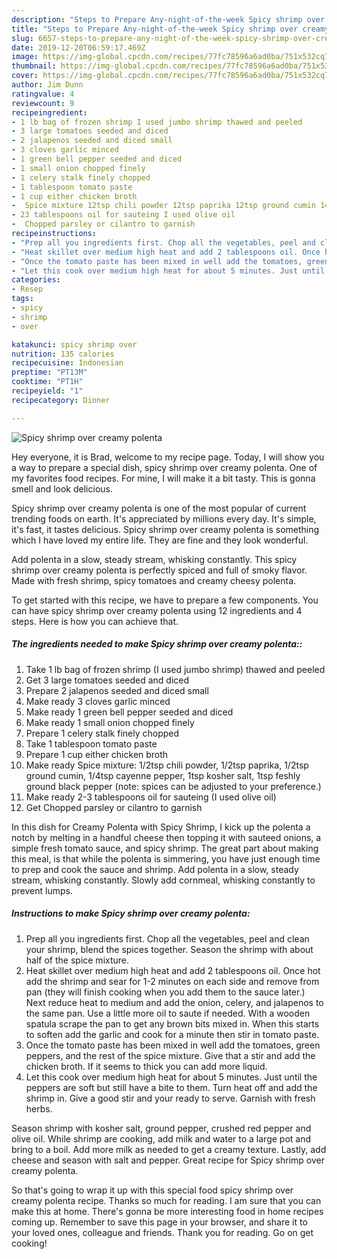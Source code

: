 ```yaml
---
description: "Steps to Prepare Any-night-of-the-week Spicy shrimp over creamy polenta"
title: "Steps to Prepare Any-night-of-the-week Spicy shrimp over creamy polenta"
slug: 6657-steps-to-prepare-any-night-of-the-week-spicy-shrimp-over-creamy-polenta
date: 2019-12-20T06:59:17.469Z
image: https://img-global.cpcdn.com/recipes/77fc78596a6ad0ba/751x532cq70/spicy-shrimp-over-creamy-polenta-recipe-main-photo.jpg
thumbnail: https://img-global.cpcdn.com/recipes/77fc78596a6ad0ba/751x532cq70/spicy-shrimp-over-creamy-polenta-recipe-main-photo.jpg
cover: https://img-global.cpcdn.com/recipes/77fc78596a6ad0ba/751x532cq70/spicy-shrimp-over-creamy-polenta-recipe-main-photo.jpg
author: Jim Dunn
ratingvalue: 4
reviewcount: 9
recipeingredient:
- 1 lb bag of frozen shrimp I used jumbo shrimp thawed and peeled
- 3 large tomatoes seeded and diced
- 2 jalapenos seeded and diced small
- 3 cloves garlic minced
- 1 green bell pepper seeded and diced
- 1 small onion chopped finely
- 1 celery stalk finely chopped
- 1 tablespoon tomato paste
- 1 cup either chicken broth
-  Spice mixture 12tsp chili powder 12tsp paprika 12tsp ground cumin 14tsp cayenne pepper 1tsp kosher salt 1tsp feshly ground black pepper note spices can be adjusted to your preference
- 23 tablespoons oil for sauteing I used olive oil
-  Chopped parsley or cilantro to garnish
recipeinstructions:
- "Prep all you ingredients first. Chop all the vegetables, peel and clean your shrimp, blend the spices together. Season the shrimp with about half of the spice mixture."
- "Heat skillet over medium high heat and add 2 tablespoons oil. Once hot add the shrimp and sear for 1-2 minutes on each side and remove from pan (they will finish cooking when you add them to the sauce later.) Next reduce heat to medium and add the onion, celery, and jalapenos to the same pan. Use a little more oil to saute if needed. With a wooden spatula scrape the pan to get any brown bits mixed in. When this starts to soften add the garlic and cook for a minute then stir in tomato paste."
- "Once the tomato paste has been mixed in well add the tomatoes, green peppers, and the rest of the spice mixture. Give that a stir and add the chicken broth. If it seems to thick you can add more liquid."
- "Let this cook over medium high heat for about 5 minutes. Just until the peppers are soft but still have a bite to them. Turn heat off and add the shrimp in. Give a good stir and your ready to serve. Garnish with fresh herbs."
categories:
- Resep
tags:
- spicy
- shrimp
- over

katakunci: spicy shrimp over
nutrition: 135 calories
recipecuisine: Indonesian
preptime: "PT13M"
cooktime: "PT1H"
recipeyield: "1"
recipecategory: Dinner

---
```



![Spicy shrimp over creamy polenta](https://img-global.cpcdn.com/recipes/77fc78596a6ad0ba/751x532cq70/spicy-shrimp-over-creamy-polenta-recipe-main-photo.jpg)

Hey everyone, it is Brad, welcome to my recipe page. Today, I will show you a way to prepare a special dish, spicy shrimp over creamy polenta. One of my favorites food recipes. For mine, I will make it a bit tasty. This is gonna smell and look delicious.

Spicy shrimp over creamy polenta is one of the most popular of current trending foods on earth. It's appreciated by millions every day. It's simple, it's fast, it tastes delicious. Spicy shrimp over creamy polenta is something which I have loved my entire life. They are fine and they look wonderful.

Add polenta in a slow, steady stream, whisking constantly. This spicy shrimp over creamy polenta is perfectly spiced and full of smoky flavor. Made with fresh shrimp, spicy tomatoes and creamy cheesy polenta.


To get started with this recipe, we have to prepare a few components. You can have spicy shrimp over creamy polenta using 12 ingredients and 4 steps. Here is how you can achieve that.

##### The ingredients needed to make Spicy shrimp over creamy polenta::

1. Take 1 lb bag of frozen shrimp (I used jumbo shrimp) thawed and peeled
1. Get 3 large tomatoes seeded and diced
1. Prepare 2 jalapenos seeded and diced small
1. Make ready 3 cloves garlic minced
1. Make ready 1 green bell pepper seeded and diced
1. Make ready 1 small onion chopped finely
1. Prepare 1 celery stalk finely chopped
1. Take 1 tablespoon tomato paste
1. Prepare 1 cup either chicken broth
1. Make ready  Spice mixture: 1/2tsp chili powder, 1/2tsp paprika, 1/2tsp ground cumin, 1/4tsp cayenne pepper, 1tsp kosher salt, 1tsp feshly ground black pepper (note: spices can be adjusted to your preference.)
1. Make ready 2-3 tablespoons oil for sauteing (I used olive oil)
1. Get  Chopped parsley or cilantro to garnish


In this dish for Creamy Polenta with Spicy Shrimp, I kick up the polenta a notch by melting in a handful cheese then topping it with sauteed onions, a simple fresh tomato sauce, and spicy shrimp. The great part about making this meal, is that while the polenta is simmering, you have just enough time to prep and cook the sauce and shrimp. Add polenta in a slow, steady stream, whisking constantly. Slowly add cornmeal, whisking constantly to prevent lumps. 

##### Instructions to make Spicy shrimp over creamy polenta:

1. Prep all you ingredients first. Chop all the vegetables, peel and clean your shrimp, blend the spices together. Season the shrimp with about half of the spice mixture.
1. Heat skillet over medium high heat and add 2 tablespoons oil. Once hot add the shrimp and sear for 1-2 minutes on each side and remove from pan (they will finish cooking when you add them to the sauce later.) Next reduce heat to medium and add the onion, celery, and jalapenos to the same pan. Use a little more oil to saute if needed. With a wooden spatula scrape the pan to get any brown bits mixed in. When this starts to soften add the garlic and cook for a minute then stir in tomato paste.
1. Once the tomato paste has been mixed in well add the tomatoes, green peppers, and the rest of the spice mixture. Give that a stir and add the chicken broth. If it seems to thick you can add more liquid.
1. Let this cook over medium high heat for about 5 minutes. Just until the peppers are soft but still have a bite to them. Turn heat off and add the shrimp in. Give a good stir and your ready to serve. Garnish with fresh herbs.


Season shrimp with kosher salt, ground pepper, crushed red pepper and olive oil. While shrimp are cooking, add milk and water to a large pot and bring to a boil. Add more milk as needed to get a creamy texture. Lastly, add cheese and season with salt and pepper. Great recipe for Spicy shrimp over creamy polenta. 

So that's going to wrap it up with this special food spicy shrimp over creamy polenta recipe. Thanks so much for reading. I am sure that you can make this at home. There's gonna be more interesting food in home recipes coming up. Remember to save this page in your browser, and share it to your loved ones, colleague and friends. Thank you for reading. Go on get cooking!
